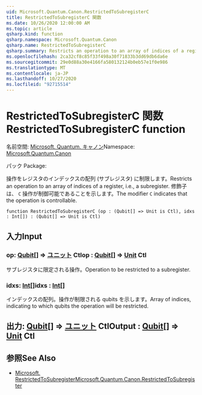 ```yaml
---
uid: Microsoft.Quantum.Canon.RestrictedToSubregisterC
title: RestrictedToSubregisterC 関数
ms.date: 10/26/2020 12:00:00 AM
ms.topic: article
qsharp.kind: function
qsharp.namespace: Microsoft.Quantum.Canon
qsharp.name: RestrictedToSubregisterC
qsharp.summary: Restricts an operation to an array of indices of a register, i.e., a subregister. The modifier `C` indicates that the operation is controllable.
ms.openlocfilehash: 2ca32cf8c85f33f498a30f71833b3dd69db6da6e
ms.sourcegitcommit: 29e0d88a30e4166fa580132124b0eb57e1f0e986
ms.translationtype: MT
ms.contentlocale: ja-JP
ms.lasthandoff: 10/27/2020
ms.locfileid: "92715514"
---
```

# <a name="restrictedtosubregisterc-function"></a><span data-ttu-id="a30e1-102">RestrictedToSubregisterC 関数</span><span class="sxs-lookup"><span data-stu-id="a30e1-102">RestrictedToSubregisterC function</span></span>

<span data-ttu-id="a30e1-103">名前空間: [Microsoft. Quantum. キャノン](xref:Microsoft.Quantum.Canon)</span><span class="sxs-lookup"><span data-stu-id="a30e1-103">Namespace: [Microsoft.Quantum.Canon](xref:Microsoft.Quantum.Canon)</span></span>

<span data-ttu-id="a30e1-104">パック [](https://nuget.org/packages/)</span><span class="sxs-lookup"><span data-stu-id="a30e1-104">Package: [](https://nuget.org/packages/)</span></span>


<span data-ttu-id="a30e1-105">操作をレジスタのインデックスの配列 (サブレジスタ) に制限します。</span><span class="sxs-lookup"><span data-stu-id="a30e1-105">Restricts an operation to an array of indices of a register, i.e., a subregister.</span></span>
<span data-ttu-id="a30e1-106">修飾子は、 `C` 操作が制御可能であることを示します。</span><span class="sxs-lookup"><span data-stu-id="a30e1-106">The modifier `C` indicates that the operation is controllable.</span></span>

```qsharp
function RestrictedToSubregisterC (op : (Qubit[] => Unit is Ctl), idxs : Int[]) : (Qubit[] => Unit is Ctl)
```


## <a name="input"></a><span data-ttu-id="a30e1-107">入力</span><span class="sxs-lookup"><span data-stu-id="a30e1-107">Input</span></span>

### <a name="op--qubit--unit-ctl"></a><span data-ttu-id="a30e1-108">op: [Qubit](xref:microsoft.quantum.lang-ref.qubit)[] => [ユニット](xref:microsoft.quantum.lang-ref.unit) Ctl</span><span class="sxs-lookup"><span data-stu-id="a30e1-108">op : [Qubit](xref:microsoft.quantum.lang-ref.qubit)[] => [Unit](xref:microsoft.quantum.lang-ref.unit) Ctl</span></span>

<span data-ttu-id="a30e1-109">サブレジスタに限定される操作。</span><span class="sxs-lookup"><span data-stu-id="a30e1-109">Operation to be restricted to a subregister.</span></span>


### <a name="idxs--int"></a><span data-ttu-id="a30e1-110">idxs: [Int](xref:microsoft.quantum.lang-ref.int)[]</span><span class="sxs-lookup"><span data-stu-id="a30e1-110">idxs : [Int](xref:microsoft.quantum.lang-ref.int)[]</span></span>

<span data-ttu-id="a30e1-111">インデックスの配列。操作が制限される qubits を示します。</span><span class="sxs-lookup"><span data-stu-id="a30e1-111">Array of indices, indicating to which qubits the operation will be restricted.</span></span>



## <a name="output--qubit--unit-ctl"></a><span data-ttu-id="a30e1-112">出力: [Qubit](xref:microsoft.quantum.lang-ref.qubit)[] => [ユニット](xref:microsoft.quantum.lang-ref.unit) Ctl</span><span class="sxs-lookup"><span data-stu-id="a30e1-112">Output : [Qubit](xref:microsoft.quantum.lang-ref.qubit)[] => [Unit](xref:microsoft.quantum.lang-ref.unit) Ctl</span></span>



## <a name="see-also"></a><span data-ttu-id="a30e1-113">参照</span><span class="sxs-lookup"><span data-stu-id="a30e1-113">See Also</span></span>

- [<span data-ttu-id="a30e1-114">Microsoft. RestrictedToSubregister</span><span class="sxs-lookup"><span data-stu-id="a30e1-114">Microsoft.Quantum.Canon.RestrictedToSubregister</span></span>](xref:Microsoft.Quantum.Canon.RestrictedToSubregister)